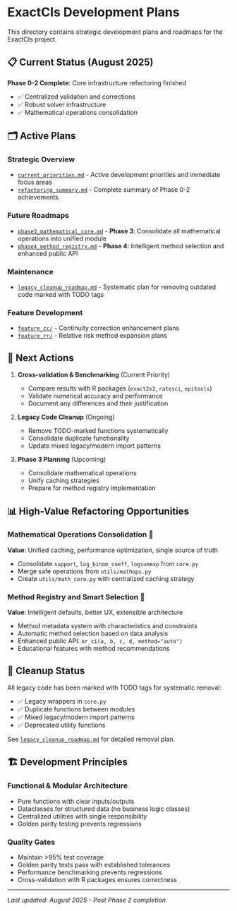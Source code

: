 # ExactCIs Development Plans

This directory contains strategic development plans and roadmaps for the ExactCIs project.

## 📋 **Current Status (August 2025)**

**Phase 0-2 Complete**: Core infrastructure refactoring finished
- ✅ Centralized validation and corrections  
- ✅ Robust solver infrastructure
- ✅ Mathematical operations consolidation

## 🗂️ **Active Plans**

### **Strategic Overview**
- [`current_priorities.md`](./current_priorities.md) - Active development priorities and immediate focus areas
- [`refactoring_summary.md`](./refactoring_summary.md) - Complete summary of Phase 0-2 achievements

### **Future Roadmaps** 
- [`phase3_mathematical_core.md`](./phase3_mathematical_core.md) - **Phase 3**: Consolidate all mathematical operations into unified module
- [`phase4_method_registry.md`](./phase4_method_registry.md) - **Phase 4**: Intelligent method selection and enhanced public API

### **Maintenance**
- [`legacy_cleanup_roadmap.md`](./legacy_cleanup_roadmap.md) - Systematic plan for removing outdated code marked with TODO tags

### **Feature Development**
- [`feature_cc/`](./feature_cc/) - Continuity correction enhancement plans
- [`feature_rr/`](./feature_rr/) - Relative risk method expansion plans

## 🎯 **Next Actions**

1. **Cross-validation & Benchmarking** (Current Priority)
   - Compare results with R packages (`exact2x2`, `ratesci`, `epitools`)
   - Validate numerical accuracy and performance
   - Document any differences and their justification

2. **Legacy Code Cleanup** (Ongoing)
   - Remove TODO-marked functions systematically
   - Consolidate duplicate functionality
   - Update mixed legacy/modern import patterns

3. **Phase 3 Planning** (Upcoming)
   - Consolidate mathematical operations
   - Unify caching strategies
   - Prepare for method registry implementation

## 📊 **High-Value Refactoring Opportunities**

### **Mathematical Operations Consolidation** 🧮
**Value**: Unified caching, performance optimization, single source of truth
- Consolidate `support`, `log_binom_coeff`, `logsumexp` from `core.py`
- Merge safe operations from `utils/mathops.py`
- Create `utils/math_core.py` with centralized caching strategy

### **Method Registry and Smart Selection** 🎯  
**Value**: Intelligent defaults, better UX, extensible architecture
- Method metadata system with characteristics and constraints
- Automatic method selection based on data analysis
- Enhanced public API: `or_ci(a, b, c, d, method="auto")`
- Educational features with method recommendations

## 🧹 **Cleanup Status**

All legacy code has been marked with TODO tags for systematic removal:
- ✅ Legacy wrappers in `core.py` 
- ✅ Duplicate functions between modules
- ✅ Mixed legacy/modern import patterns  
- ✅ Deprecated utility functions

See [`legacy_cleanup_roadmap.md`](./legacy_cleanup_roadmap.md) for detailed removal plan.

## 🏗️ **Development Principles**

### **Functional & Modular Architecture**
- Pure functions with clear inputs/outputs
- Dataclasses for structured data (no business logic classes)
- Centralized utilities with single responsibility
- Golden parity testing prevents regressions

### **Quality Gates**
- Maintain >95% test coverage
- Golden parity tests pass with established tolerances  
- Performance benchmarking prevents regressions
- Cross-validation with R packages ensures correctness

---

*Last updated: August 2025 - Post Phase 2 completion*